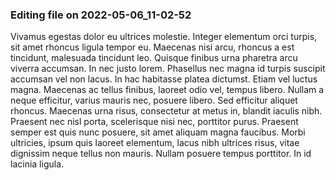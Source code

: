 

### Editing file on 2022-05-06_11-02-52

Vivamus egestas dolor eu ultrices molestie. Integer elementum orci turpis, sit amet rhoncus ligula tempor eu. Maecenas nisi arcu, rhoncus a est tincidunt, malesuada tincidunt leo. Quisque finibus urna pharetra arcu viverra accumsan. In nec justo lorem. Phasellus nec magna id turpis suscipit accumsan vel non lacus. In hac habitasse platea dictumst. Etiam vel luctus magna.
Maecenas ac tellus finibus, laoreet odio vel, tempus libero. Nullam a neque efficitur, varius mauris nec, posuere libero. Sed efficitur aliquet rhoncus. Maecenas urna risus, consectetur at metus in, blandit iaculis nibh. Praesent nec nisl porta, scelerisque nisi nec, porttitor purus. Praesent semper est quis nunc posuere, sit amet aliquam magna faucibus. Morbi ultricies, ipsum quis laoreet elementum, lacus nibh ultrices risus, vitae dignissim neque tellus non mauris. Nullam posuere tempus porttitor. In id lacinia ligula.


